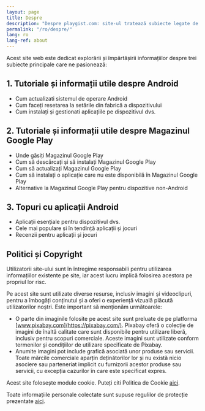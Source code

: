 ```yaml
---
layout: page
title: Despre
description: "Despre playgist.com: site-ul tratează subiecte legate de Android, furnizând tutoriale, articole și topuri cu aplicații de interes pentru vizitatori."
permalink: "/ro/despre/"
lang: ro
lang-ref: about
---
```


Acest site web este dedicat explorării și împărtășirii informațiilor despre trei subiecte principale care ne pasionează:

## 1. Tutoriale și informații utile despre Android

- Cum actualizati sistemul de operare Android
- Cum faceți resetarea la setările din fabrică a dispozitivului
- Cum instalați și gestionati aplicațiile pe dispozitivul dvs.

## 2. Tutoriale și informații utile despre Magazinul Google Play

- Unde găsiți Magazinul Google Play
- Cum să descărcați și să instalați Magazinul Google Play
- Cum să actualizați Magazinul Google Play
- Cum să instalați o aplicație care nu este disponibilă în Magazinul Google Play
- Alternative la Magazinul Google Play pentru dispozitive non-Android

## 3. Topuri cu aplicații Android

- Aplicații esențiale pentru dispozitivul dvs.
- Cele mai populare și în tendință aplicații și jocuri
- Recenzii pentru aplicații și jocuri

## Politici și Copyright

Utilizatorii site-ului sunt în întregime responsabili pentru utilizarea informațiilor existente pe site, iar acest lucru implică folosirea acestora pe propriul lor risc.

Pe acest site sunt utilizate diverse resurse, inclusiv imagini și videoclipuri, pentru a îmbogăți conținutul și a oferi o experiență vizuală plăcută utilizatorilor noștri. Este important să menționăm următoarele:

- O parte din imaginile folosite pe acest site sunt preluate de pe platforma [www.pixabay.com](https://pixabay.com/). Pixabay oferă o colecție de imagini de înaltă calitate care sunt disponibile pentru utilizare liberă, inclusiv pentru scopuri comerciale. Aceste imagini sunt utilizate conform termenilor și condițiilor de utilizare specificate de Pixabay.
- Anumite imagini pot include grafică asociată unor produse sau servicii. Toate mărcile comerciale aparțin deținătorilor lor și nu există nicio asociere sau parteneriat implicit cu furnizorii acestor produse sau servicii, cu excepția cazurilor în care este specificat expres.

Acest site folosește module cookie. Puteți citi Politica de Cookie [aici]({{site.baseurl}}{{site.t[page.lang].cookiePolicyPage.url}}).

Toate informațiile personale colectate sunt supuse regulilor de protecție prezentate [aici]({{site.baseurl}}{{site.t[page.lang].privacyPolicyPage.url}}).
